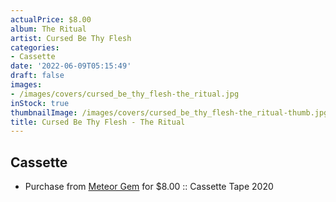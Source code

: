 ```yaml
---
actualPrice: $8.00
album: The Ritual
artist: Cursed Be Thy Flesh
categories:
- Cassette
date: '2022-06-09T05:15:49'
draft: false
images:
- /images/covers/cursed_be_thy_flesh-the_ritual.jpg
inStock: true
thumbnailImage: /images/covers/cursed_be_thy_flesh-the_ritual-thumb.jpg
title: Cursed Be Thy Flesh - The Ritual
---
```


## Cassette
* Purchase from [Meteor Gem](https://meteor-gem.com/products/used-cursed-be-thy-flesh-the-ritual-cassette) for $8.00 :: Cassette Tape 2020
